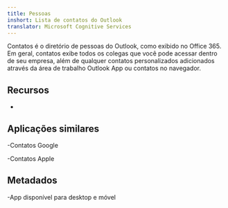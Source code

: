 ```yaml
---
title: Pessoas
inshort: Lista de contatos do Outlook
translator: Microsoft Cognitive Services
---
```


Contatos é o diretório de pessoas do Outlook, como exibido no Office 365.
Em geral, contatos exibe todos os colegas que você pode acessar dentro de seu
empresa, além de qualquer contatos personalizados adicionados através da área de trabalho Outlook
App ou contatos no navegador.

Recursos
---------

-   

Aplicações similares
--------------------

-Contatos Google

-Contatos Apple

Metadados
--------

-App disponível para desktop e móvel

